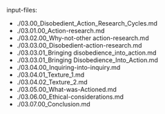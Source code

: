 input-files:
- ./03.00_Disobedient_Action_Research_Cycles.md
- ./03.01.00_Action-research.md
- ./03.02.00_Why-not-other action-research.md
- ./03.03.00_Disobedient-action-research.md
- ./03.03.01_Bringing disobedience_into_action.md
- ./03.03.01_Bringing Disobedience_Into_Action.md
- ./03.04.00_Inquiring-into-inquiry.md
- ./03.04.01_Texture_1.md
- ./03.04.02_Texture_2.md
- ./03.05.00_What-was-Actioned.md
- ./03.06.00_Ethical-considerations.md
- ./03.07.00_Conclusion.md
